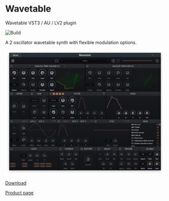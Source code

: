 # Wavetable
Wavetable VST3 / AU / LV2 plugin

![Build](https://github.com/FigBug/Wavetable/workflows/Build/badge.svg)

A 2 oscillator wavetable synth with flexible modulation options.

![Screenshot 1](Screenshots/Screenshot1.png)

[Download](https://github.com/FigBug/Wavetable/releases)

[Product page](https://socalabs.com/synths/Wavetable/)



